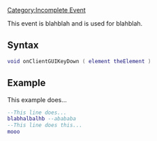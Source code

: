 [Category:Incomplete Event](/docs/category-incomplete_event.md "wikilink")

This event is blahblah and is used for blahblah.

Syntax
------

``` lua
void onClientGUIKeyDown ( element theElement )
```

Example
-------

This example does...

``` lua
--This line does...
blabhalbalhb --abababa
--This line does this...
mooo
```
